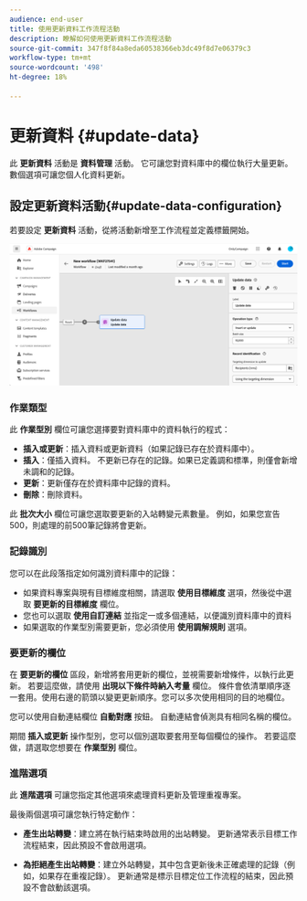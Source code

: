 ```yaml
---
audience: end-user
title: 使用更新資料工作流程活動
description: 瞭解如何使用更新資料工作流程活動
source-git-commit: 347f8f84a8eda60538366eb3dc49f8d7e06379c3
workflow-type: tm+mt
source-wordcount: '498'
ht-degree: 18%

---
```


# 更新資料 {#update-data}

此 **更新資料** 活動是 **資料管理** 活動。 它可讓您對資料庫中的欄位執行大量更新。 數個選項可讓您個人化資料更新。

<!--
The **Operation type** field lets you choose the process to be carried out on the data in the database. Select the first option to add data or update (it if it has already been added). You can also only add data, only update data, or delete data. Select the **Update and merge collections** to select a primary record to link duplicates to, and delete those duplicates safely

Specify how to identify the records in the database: if data relate to an existing targeting dimension, select the **Using the targeting dimension** option and select the targeting dimension and fields to update. Otherwise, specify one or more custom links to identify the data in the database, or direct use of reconciliation keys.

Select the fields to update and reconciliation settings. You can use the **Auto-mapping** option to automatically identify the fields to be updated.

The **Advanced options** section let you specify additional settings to manage data and duplicates.

Toggle the **Generate an outbound transition** option to add an outbound transition that will be activated at the end of the execution of the **Update data** activity. The update generally marks the end of a targeting workflow and therefore the option is not activated by default.

Toggle the **Generate an outbound transition for rejects** option to add an outbound transition containing records that have not been correctly processed after the update (for example if there is a duplicate). The update generally marks the end of a targeting workflow and therefore the option is not activated by default.
-->

## 設定更新資料活動{#update-data-configuration}

若要設定 **更新資料** 活動，從將活動新增至工作流程並定義標籤開始。

![](../assets/workflow-update-data.png)

### 作業類型

此 **作業型別** 欄位可讓您選擇要對資料庫中的資料執行的程式：

* **插入或更新**：插入資料或更新資料（如果記錄已存在於資料庫中）。
* **插入**：僅插入資料。 不更新已存在的記錄。如果已定義調和標準，則僅會新增未調和的記錄。
* **更新**：更新僅存在於資料庫中記錄的資料。
* **刪除**：刪除資料。

此 **批次大小** 欄位可讓您選取要更新的入站轉變元素數量。 例如，如果您宣告500，則處理的前500筆記錄將會更新。

### 記錄識別

您可以在此段落指定如何識別資料庫中的記錄：

* 如果資料專案與現有目標維度相關，請選取 **使用目標維度** 選項，然後從中選取 **要更新的目標維度** 欄位。
* 您也可以選取 **使用自訂連結** 並指定一或多個連結，以便識別資料庫中的資料
* 如果選取的作業型別需要更新，您必須使用 **使用調解規則** 選項。

### 要更新的欄位

在 **要更新的欄位** 區段，新增將套用更新的欄位，並視需要新增條件，以執行此更新。 若要這麼做，請使用 **出現以下條件時納入考量** 欄位。 條件會依清單順序逐一套用。使用右邊的箭頭以變更更新順序。您可以多次使用相同的目的地欄位。

您可以使用自動連結欄位 **自動對應** 按鈕。 自動連結會偵測具有相同名稱的欄位。

期間 **插入或更新** 操作型別，您可以個別選取要套用至每個欄位的操作。 若要這麼做，請選取您想要在 **作業型別** 欄位。

### 進階選項

此 **進階選項** 可讓您指定其他選項來處理資料更新及管理重複專案。

<!--
* **Disable automatic key management**
* **Disable audit**
* **Empty the destination value if the source value is empty**
* **Update all columns with matching names**
* **Ignore records which concern the same target**: only the first in the list of expressions will be considered
-->

最後兩個選項可讓您執行特定動作：

* **產生出站轉變**：建立將在執行結束時啟用的出站轉變。 更新通常表示目標工作流程結束，因此預設不會啟用選項。

* **為拒絕產生出站轉變**：建立外站轉變，其中包含更新後未正確處理的記錄（例如，如果存在重複記錄）。 更新通常是標示目標定位工作流程的結束，因此預設不會啟動該選項。
